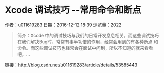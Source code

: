 # Xcode 调试技巧 --常用命令和断点
作者：u011619283
日期：2016-12-12 18:39
浏览量：2022
> 简介：Xcode 中的调试技巧与我们的日常开发息息相关，而这些调试技巧在我们解决Bug时，常常有事半功倍的作用，经常会用到的有各种断点 和 命令。而这些调试技巧也经常会在面试中问到，所以不知道的就来看看吧。...

 链接：http://blog.csdn.net/u011619283/article/details/53585443
